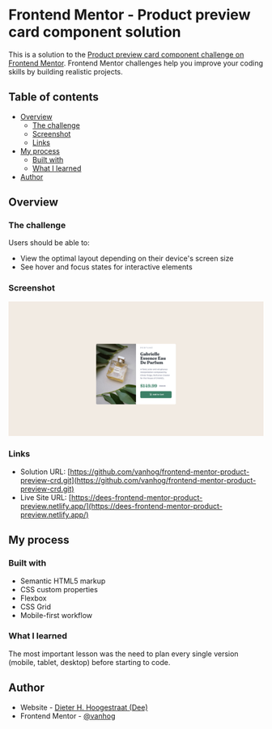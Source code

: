 # Frontend Mentor - Product preview card component solution

This is a solution to the [Product preview card component challenge on Frontend Mentor](https://www.frontendmentor.io/challenges/product-preview-card-component-GO7UmttRfa). Frontend Mentor challenges help you improve your coding skills by building realistic projects. 

## Table of contents

- [Overview](#overview)
  - [The challenge](#the-challenge)
  - [Screenshot](#screenshot)
  - [Links](#links)
- [My process](#my-process)
  - [Built with](#built-with)
  - [What I learned](#what-i-learned)
- [Author](#author)



## Overview

### The challenge

Users should be able to:

- View the optimal layout depending on their device's screen size
- See hover and focus states for interactive elements

### Screenshot

![Screenshot of Product Preview Card](./images/screenshot.png)


### Links

- Solution URL: [https://github.com/vanhog/frontend-mentor-product-preview-crd.git](https://github.com/vanhog/frontend-mentor-product-preview-crd.git)
- Live Site URL: [https://dees-frontend-mentor-product-preview.netlify.app/](https://dees-frontend-mentor-product-preview.netlify.app/)

## My process

### Built with

- Semantic HTML5 markup
- CSS custom properties
- Flexbox
- CSS Grid
- Mobile-first workflow


### What I learned

The most important lesson was the need to plan every single version (mobile, tablet, desktop) before starting to code. 


## Author

- Website - [Dieter H. Hoogestraat (Dee)](https://www.hoogestraat.com)
- Frontend Mentor - [@vanhog](https://www.frontendmentor.io/profile/vanhog)

